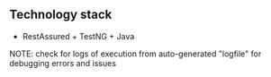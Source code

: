 ## Technology stack

* RestAssured + TestNG + Java

NOTE: check for logs of execution from auto-generated "logfile" for debugging errors and issues
